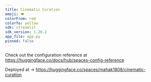 ```yaml
---
title: Cinematic Curation
emoji: 👁
colorFrom: red
colorTo: yellow
sdk: streamlit
sdk_version: 1.28.2
app_file: app.py
pinned: false
---
```


Check out the configuration reference at https://huggingface.co/docs/hub/spaces-config-reference

Deployed at -> https://huggingface.co/spaces/mahak1808/cinematic-curation

